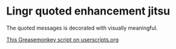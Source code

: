 Lingr quoted enhancement jitsu
==============================

The quoted messages is decorated with visually meaningful.

[This Greasemonkey script on userscripts.org](http://userscripts.org/scripts/show/180850)

